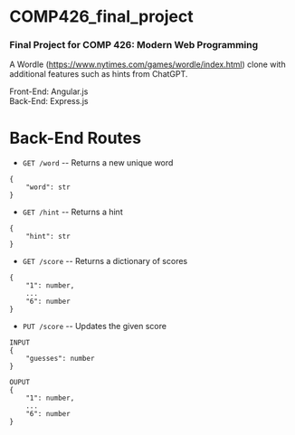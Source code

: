 # COMP426_final_project

### Final Project for COMP 426: Modern Web Programming

A Wordle (https://www.nytimes.com/games/wordle/index.html) clone with additional features such as hints from ChatGPT.

Front-End: Angular.js\
Back-End: Express.js

# Back-End Routes

- `GET /word` -- Returns a new unique word
```
{
	"word": str
}
```

- `GET /hint` -- Returns a hint
```
{
	"hint": str
}
```

- `GET /score` -- Returns a dictionary of scores
```
{
	"1": number,
	...
	"6": number
}
```

- `PUT /score` -- Updates the given score
```
INPUT
{
	"guesses": number
}

OUPUT
{
	"1": number,
	...
	"6": number
}
```
